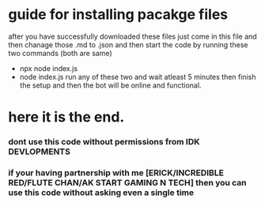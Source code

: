 # guide for installing pacakge files
after you have successfully downloaded these files just come in this file and then chanage those .md to .json and then start the code by running these two commands (both are same)
- npx node index.js
- node index.js
run any of these two and wait atleast 5 minutes then finish the setup and then the bot will be online and functional.
# here it is the end.
### dont use this code without permissions from IDK DEVLOPMENTS 
### if your having partnership with me [ERICK/INCREDIBLE RED/FLUTE CHAN/AK START GAMING N TECH] then you can use this code without asking even a single time
